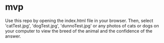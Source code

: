 # mvp
Use this repo by opening the index.html file in your browser. 
Then, select 'catTest.jpg', 'dogTest.jpg', 'dunnoTest.jpg' or any photos of cats or dogs on your computer to view the breed of the animal and the confidence of the answer. 
